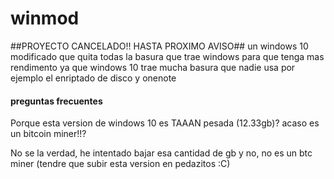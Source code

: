 # winmod
##PROYECTO CANCELADO!! HASTA PROXIMO AVISO##
un windows 10 modificado que quita todas la basura que trae windows para que tenga mas rendimento ya que windows 10 trae mucha basura que nadie usa por ejemplo el enriptado de disco y onenote
<h4 class=”text-center”>preguntas frecuentes</h4>
Porque esta version de windows 10 es TAAAN pesada (12.33gb)? acaso es un bitcoin miner!!?

No se la verdad, he intentado bajar esa cantidad de gb y no, no es un btc miner
(tendre que subir esta version en pedazitos :C)
